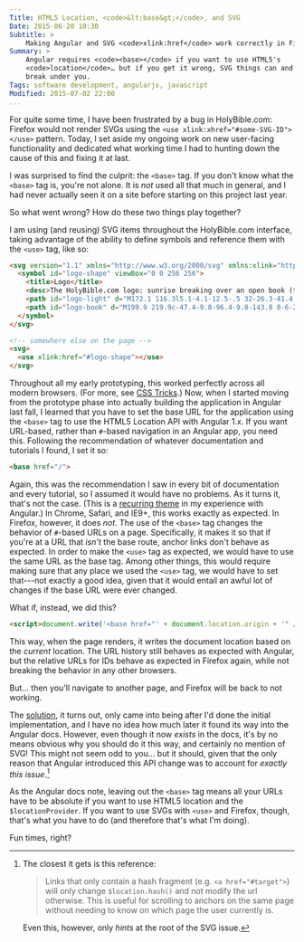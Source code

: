 ```yaml
---
Title: HTML5 Location, <code>&lt;base&gt;</code>, and SVG
Date: 2015-06-20 10:30
Subtitle: >
    Making Angular and SVG <code>xlink:href</code> work correctly in Firefox.
Summary: >
    Angular requires <code><base></code> if you want to use HTML5's
    <code>location</code>… but if you get it wrong, SVG things can and will
    break under you.
Tags: software development, angularjs, javascript
Modified: 2015-07-02 22:00
...
```


For quite some time, I have been frustrated by a bug in HolyBible.com: Firefox
would not render SVGs using the `<use xlink:xhref="#some-SVG-ID"></use>`
pattern. Today, I set aside my ongoing work on new user-facing functionality
and dedicated what working time I had to hunting down the cause of this and
fixing it at last.

I was surprised to find the culprit: the `<base>` tag. If you don't know what
the `<base>` tag is, you're not alone. It is *not* used all that much in
general, and I had never actually seen it on a site before starting on this
project last year.

So what went wrong? How do these two things play together?

I am using (and reusing) SVG items throughout the HolyBible.com interface,
taking advantage of the ability to define symbols and reference them with the
`<use>` tag, like so:

```html
<svg version="1.1" xmlns="http://www.w3.org/2000/svg" xmlns:xlink="http://www.w3.org/1999/xlink" xmlns:ev="http://www.w3.org/2001/xml-events" style="display: none">
  <symbol id="logo-shape" viewBox="0 0 256 256">
    <title>Logo</title>
    <desc>The HolyBible.com logo: sunrise breaking over an open book (the Bible).</desc>
    <path id="logo-light" d="M172.1 116.3l5.1-4.1-12.5-.5 32-26.3-41.4 18.4 11-20.1L148 96l12.2-37.5L138.8 91l.1-36.2-10.3 34.4L114 36.1l4.3 54.9-22.2-34.9 13 39.9-18.3-12.4 11 20.1-42.5-19.2 32.8 26.9-10.4.8 4.4 3.9c13.1-1.6 27.4-2.7 42.4-2.7 15.4 0 30.1 1.2 43.6 2.9z"/>
    <path id="logo-book" d="M199.9 219.9c-47.4-9.8-96.4-9.8-143.8 0-6-28.9-12-57.7-17.9-86.6 59.3-12.3 120.4-12.3 179.7 0-6 28.9-12 57.8-18 86.6z"/>
  </symbol>
</svg>

<!-- somewhere else on the page -->
<svg>
  <use xlink:href="#logo-shape"></use>
</svg>
```

Throughout all my early prototyping, this worked perfectly across all modern
browsers. (For more, see [CSS Tricks].) Now, when I started moving from the
prototype phase into actually building the application in Angular last fall, I
learned that you have to set the base URL for the application using the `<base>`
tag to use the HTML5 Location API with Angular 1.x. If you want URL-based,
rather than `#`-based navigation in an Angular app, you need this. Following the
recommendation of whatever documentation and tutorials I found, I set it so:

[CSS Tricks]: https://css-tricks.com/svg-sprites-use-better-icon-fonts/

```html
<base href="/">
```

Again, this was the recommendation I saw in every bit of documentation and every
tutorial, so I assumed it would have no problems. As it turns it, that's not
the case. (This is a [recurring theme] in my experience with Angular.) In
Chrome, Safari, and IE9+, this works exactly as expected. In Firefox, however,
it does *not*. The use of the `<base>` tag changes the behavior of `#`-based
URLs on a page. Specifically, it makes it so that if you're at a URL that
*isn't* the base route, anchor links don't behave as expected. In order to make
the `<use>` tag as expected, we would have to use the same URL as the base tag.
Among other things, this would require making sure that any place we used the
`<use>` tag, we would have to set that---not exactly a good idea, given that it
would entail an awful lot of changes if the base URL were ever changed.

[recurring theme]: http://www.chriskrycho.com/2015/how-to-build-a-single-page-app-api-right.html

What if, instead, we did this?

```html
<script>document.write('<base href="' + document.location.origin + '" />');</script>
```

This way, when the page renders, it writes the document location based on the
*current* location. The URL history still behaves as expected with Angular, but
the relative URLs for IDs behave as expected in Firefox again, while not
breaking the behavior in any other browsers.

But... then you'll navigate to another page, and Firefox will be back to not
working.

The [solution], it turns out, only came into being after I'd done the initial
implementation, and I have no idea how much later it found its way into the
Angular docs. However, even though it now *exists* in the docs, it's by no means
obvious why you should do it this way, and certainly no mention of SVG! This
might not seem odd to you... but it should, given that the only reason that
Angular introduced this API change was to account for *exactly this issue*.[^1]

[solution]: https://github.com/angular/angular.js/issues/8934#issuecomment-56568466

As the Angular docs note, leaving out the `<base>` tag means all your URLs have
to be absolute if you want to use HTML5 location and the `$locationProvider`. If
you want to use SVGs with `<use>` and Firefox, though, that's what you have to
do (and therefore that's what I'm doing).

Fun times, right?



[^1]: The closest it gets is this reference:

    > Links that only contain a hash fragment (e.g. `<a href="#target">`) will
    > only change `$location.hash()` and not modify the url otherwise. This is
    > useful for scrolling to anchors on the same page without needing to know
    > on which page the user currently is.

    Even this, however, only *hints* at the root of the SVG issue.
